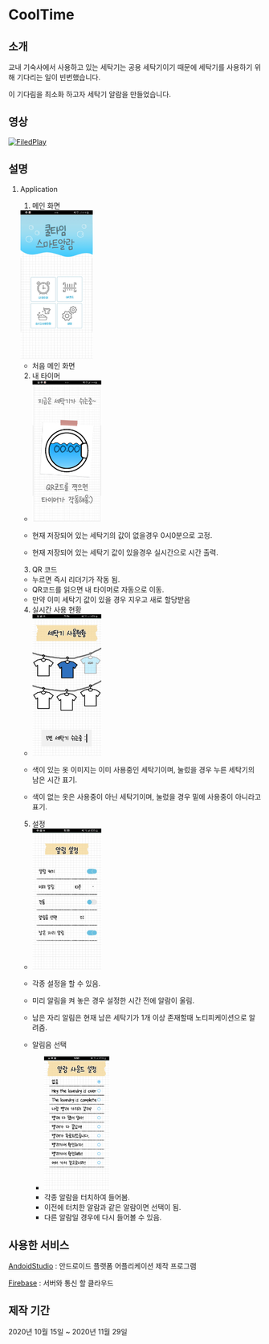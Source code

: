 # CoolTime

## 소개

교내 기숙사에서 사용하고 있는 세탁기는 공용 세탁기이기 때문에 세탁기를 사용하기 위해 기다리는 일이 빈번했습니다.

이 기다림을 최소화 하고자 세탁기 알람을 만들었습니다.

## 영상

[![FiledPlay](https://img.youtube.com/vi/rt-ju-J1BGk/sddefault.jpg)](https://www.youtube.com/watch?v=rt-ju-J1BGk)

## 설명

1. Application
   1. 메인 화면
    <img src = "./img/main.jpg" width="30%" height="30%">


    - 처음 메인 화면

    2. 내 타이머
   
     - <img src = "./img/checktime.jpg" width="30%" height="30%">

     - 현재 저장되어 있는 세탁기의 값이 없을경우 0시0분으로 고정.
     - 현재 저장되어 있는 세탁기 값이 있을경우 실시간으로 시간 출력.
  
    3. QR 코드
    -  누르면 즉시 리더기가 작동 됨.
    -  QR코드를 읽으면 내 타이머로 자동으로 이동.
    -  만약 이미 세탁기 값이 있을 경우 지우고 새로 할당받음

    4. 실시간 사용 현황
   
    - <img src = "./img/checkwasher.jpg" width="30%" height="30%">
      
    - 색이 있는 옷 이미지는 이미 사용중인 세탁기이며, 눌렀을 경우 누른 세탁기의 남은 시간 표기.
    - 색이 없는 옷은 사용중이 아닌 세탁기이며, 눌렀을 경우 밑에 사용중이 아니라고 표기.

    5. 설정
    
    - <img src = "./img/setting.jpg" width="30%" height="30%">

    - 각종 설정을 할 수 있음.
    - 미리 알림을 켜 놓은 경우 설정한 시간 전에 알람이 울림.
    - 남은 자리 알림은 현재 남은 세탁기가 1개 이상 존재할때 노티피케이션으로 알려줌.
    - 알림음 선택
      - <img src = "./img/seletalarm.jpg" width="30%" height="30%">
      - 각종 알람을 터치하여 들어봄.
      - 이전에 터치한 알람과 같은 알람이면 선택이 됨.
      - 다른 알람일 경우에 다시 들어볼 수 있음.

## 사용한 서비스

[AndoidStudio](https://developer.android.com/studio?gclid=Cj0KCQjwsqmEBhDiARIsANV8H3YxYG8duUJj33uMteSyiUgjezs6i-E1J8vhvbZMpsYvl50JqGdzuOAaAiR3EALw_wcB&gclsrc=aw.ds) : 안드로이드 플랫폼 어플리케이션 제작 프로그램

[Firebase](https://firebase.google.com/?hl=ko) : 서버와 통신 할 클라우드

## 제작 기간
2020년 10월 15일 ~ 2020년 11월 29일

